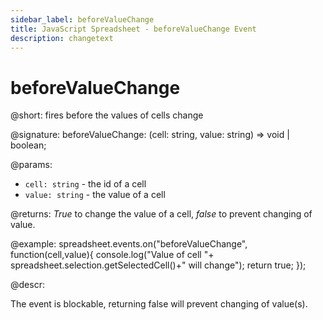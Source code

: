 ```yaml
---
sidebar_label: beforeValueChange
title: JavaScript Spreadsheet - beforeValueChange Event
description: changetext
---
```


# beforeValueChange

@short: fires before the values of cells change

@signature: beforeValueChange: (cell: string, value: string) => void | boolean;

@params:
- `cell: string` - the id of a cell
- `value: string` - the value of a cell

@returns:
*True* to change the value of a cell, *false* to prevent changing of value.

@example:
spreadsheet.events.on("beforeValueChange", function(cell,value){
 console.log("Value of cell "+ spreadsheet.selection.getSelectedCell()+" will change");
 return true;
});

@descr:

The event is blockable, returning false will prevent changing of value(s).
